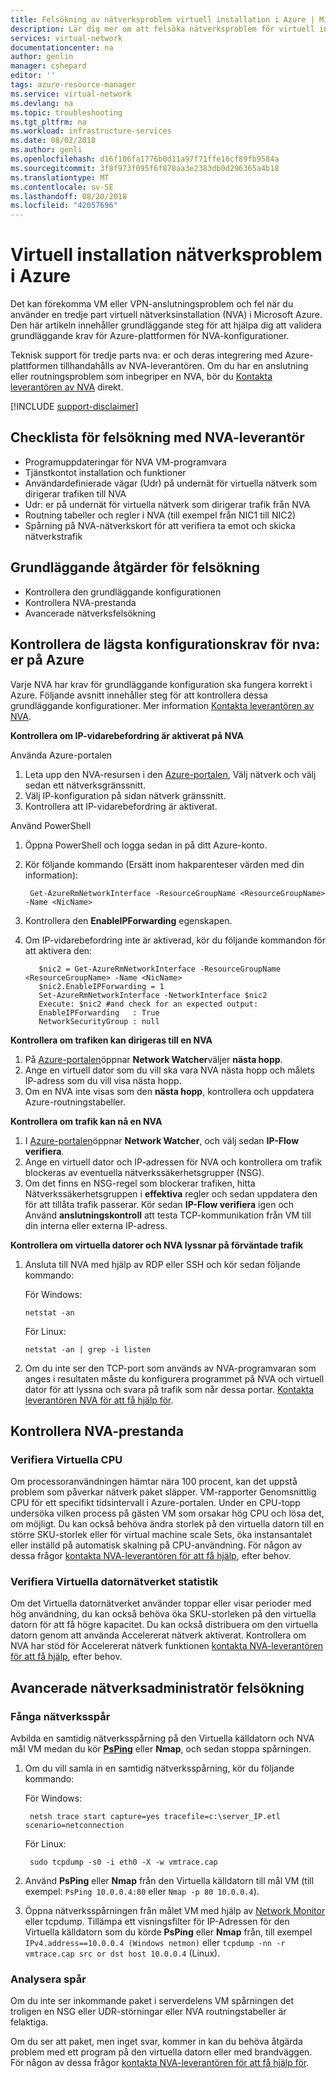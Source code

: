 ```yaml
---
title: Felsökning av nätverksproblem virtuell installation i Azure | Microsoft Docs
description: Lär dig mer om att felsöka nätverksproblem för virtuell installation i Azure.
services: virtual-network
documentationcenter: na
author: genlin
manager: cshepard
editor: ''
tags: azure-resource-manager
ms.service: virtual-network
ms.devlang: na
ms.topic: troubleshooting
ms.tgt_pltfrm: na
ms.workload: infrastructure-services
ms.date: 08/02/2018
ms.author: genli
ms.openlocfilehash: d16f106fa1776b0d11a97f71ffe16cf89fb9584a
ms.sourcegitcommit: 3f8f973f095f6f878aa3e2383db0d296365a4b18
ms.translationtype: MT
ms.contentlocale: sv-SE
ms.lasthandoff: 08/20/2018
ms.locfileid: "42057696"
---
```

#  <a name="network-virtual-appliance-issues-in-azure"></a>Virtuell installation nätverksproblem i Azure

Det kan förekomma VM eller VPN-anslutningsproblem och fel när du använder en tredje part virtuell nätverksinstallation (NVA) i Microsoft Azure. Den här artikeln innehåller grundläggande steg för att hjälpa dig att validera grundläggande krav för Azure-plattformen för NVA-konfigurationer.

Teknisk support för tredje parts nva: er och deras integrering med Azure-plattformen tillhandahålls av NVA-leverantören. Om du har en anslutning eller routningsproblem som inbegriper en NVA, bör du [Kontakta leverantören av NVA](https://support.microsoft.com/help/2984655/support-for-azure-market-place-for-virtual-machines) direkt.

[!INCLUDE [support-disclaimer](../../includes/support-disclaimer.md)]

## <a name="checklist-for-troubleshooting-with-nva-vendor"></a>Checklista för felsökning med NVA-leverantör

- Programuppdateringar för NVA VM-programvara
- Tjänstkontot installation och funktioner
- Användardefinierade vägar (Udr) på undernät för virtuella nätverk som dirigerar trafiken till NVA
- Udr: er på undernät för virtuella nätverk som dirigerar trafik från NVA
- Routning tabeller och regler i NVA (till exempel från NIC1 till NIC2)
- Spårning på NVA-nätverkskort för att verifiera ta emot och skicka nätverkstrafik

## <a name="basic-troubleshooting-steps"></a>Grundläggande åtgärder för felsökning

- Kontrollera den grundläggande konfigurationen
- Kontrollera NVA-prestanda
- Avancerade nätverksfelsökning

## <a name="check-the-minimum-configuration-requirements-for-nvas-on-azure"></a>Kontrollera de lägsta konfigurationskrav för nva: er på Azure

Varje NVA har krav för grundläggande konfiguration ska fungera korrekt i Azure. Följande avsnitt innehåller steg för att kontrollera dessa grundläggande konfigurationer. Mer information [Kontakta leverantören av NVA](https://support.microsoft.com/help/2984655/support-for-azure-market-place-for-virtual-machines).

**Kontrollera om IP-vidarebefordring är aktiverat på NVA**

Använda Azure-portalen

1.  Leta upp den NVA-resursen i den [Azure-portalen](https://portal.azure.com), Välj nätverk och välj sedan ett nätverksgränssnitt.
2.  Välj IP-konfiguration på sidan nätverk gränssnitt.
3.  Kontrollera att IP-vidarebefordring är aktiverat.

Använd PowerShell

1. Öppna PowerShell och logga sedan in på ditt Azure-konto.
2. Kör följande kommando (Ersätt inom hakparenteser värden med din information):

        Get-AzureRmNetworkInterface -ResourceGroupName <ResourceGroupName> -Name <NicName>  

3. Kontrollera den **EnableIPForwarding** egenskapen.
 
4. Om IP-vidarebefordring inte är aktiverad, kör du följande kommandon för att aktivera den:

          $nic2 = Get-AzureRmNetworkInterface -ResourceGroupName <ResourceGroupName> -Name <NicName>
          $nic2.EnableIPForwarding = 1
          Set-AzureRmNetworkInterface -NetworkInterface $nic2
          Execute: $nic2 #and check for an expected output:
          EnableIPForwarding   : True
          NetworkSecurityGroup : null

**Kontrollera om trafiken kan dirigeras till en NVA**

1. På [Azure-portalen](https://portal.azure.com)öppnar **Network Watcher**väljer **nästa hopp**.
2. Ange en virtuell dator som du vill ska vara NVA nästa hopp och målets IP-adress som du vill visa nästa hopp. 
3. Om en NVA inte visas som den **nästa hopp**, kontrollera och uppdatera Azure-routningstabeller.

**Kontrollera om trafik kan nå en NVA**

1.  I [Azure-portalen](https://portal.azure.com)öppnar **Network Watcher**, och välj sedan **IP-Flow verifiera**. 
2.  Ange en virtuell dator och IP-adressen för NVA och kontrollera om trafik blockeras av eventuella nätverkssäkerhetsgrupper (NSG).
3.  Om det finns en NSG-regel som blockerar trafiken, hitta Nätverkssäkerhetsgruppen i **effektiva** regler och sedan uppdatera den för att tillåta trafik passerar. Kör sedan **IP-Flow verifiera** igen och Använd **anslutningskontroll** att testa TCP-kommunikation från VM till din interna eller externa IP-adress.

**Kontrollera om virtuella datorer och NVA lyssnar på förväntade trafik**

1.  Ansluta till NVA med hjälp av RDP eller SSH och kör sedan följande kommando:

    För Windows:

        netstat -an

    För Linux:

        netstat -an | grep -i listen
2.  Om du inte ser den TCP-port som används av NVA-programvaran som anges i resultaten måste du konfigurera programmet på NVA och virtuell dator för att lyssna och svara på trafik som når dessa portar. [Kontakta leverantören NVA för att få hjälp för](https://support.microsoft.com/help/2984655/support-for-azure-market-place-for-virtual-machines).

## <a name="check-nva-performance"></a>Kontrollera NVA-prestanda

### <a name="validate-vm-cpu"></a>Verifiera Virtuella CPU

Om processoranvändningen hämtar nära 100 procent, kan det uppstå problem som påverkar nätverk paket släpper. VM-rapporter Genomsnittlig CPU för ett specifikt tidsintervall i Azure-portalen. Under en CPU-topp undersöka vilken process på gästen VM som orsakar hög CPU och lösa det, om möjligt. Du kan också behöva ändra storlek på den virtuella datorn till en större SKU-storlek eller för virtual machine scale Sets, öka instansantalet eller inställd på automatisk skalning på CPU-användning. För någon av dessa frågor [kontakta NVA-leverantören för att få hjälp](https://support.microsoft.com/help/2984655/support-for-azure-market-place-for-virtual-machines), efter behov.

### <a name="validate-vm-network-statistics"></a>Verifiera Virtuella datornätverket statistik 

Om det Virtuella datornätverket använder toppar eller visar perioder med hög användning, du kan också behöva öka SKU-storleken på den virtuella datorn för att få högre kapacitet. Du kan också distribuera om den virtuella datorn genom att använda Accelererat nätverk aktiverat. Kontrollera om NVA har stöd för Accelererat nätverk funktionen [kontakta NVA-leverantören för att få hjälp](https://support.microsoft.com/help/2984655/support-for-azure-market-place-for-virtual-machines), efter behov.

## <a name="advanced-network-administrator-troubleshooting"></a>Avancerade nätverksadministratör felsökning

### <a name="capture-network-trace"></a>Fånga nätverksspår
Avbilda en samtidig nätverksspårning på den Virtuella källdatorn och NVA mål VM medan du kör **[PsPing](https://docs.microsoft.com/sysinternals/downloads/psping)** eller **Nmap**, och sedan stoppa spårningen.

1. Om du vill samla in en samtidig nätverksspårning, kör du följande kommando:

    För Windows:

        netsh trace start capture=yes tracefile=c:\server_IP.etl scenario=netconnection

    För Linux:

        sudo tcpdump -s0 -i eth0 -X -w vmtrace.cap

2. Använd **PsPing** eller **Nmap** från den Virtuella källdatorn till mål VM (till exempel: `PsPing 10.0.0.4:80` eller `Nmap -p 80 10.0.0.4`).

3. Öppna nätverksspårningen från målet VM med hjälp av [Network Monitor](https://www.microsoft.com/download/details.aspx?id=4865) eller tcpdump. Tillämpa ett visningsfilter för IP-Adressen för den Virtuella källdatorn som du körde **PsPing** eller **Nmap** från, till exempel `IPv4.address==10.0.0.4 (Windows netmon)` eller `tcpdump -nn -r vmtrace.cap src or dst host 10.0.0.4` (Linux).

### <a name="analyze-traces"></a>Analysera spår

Om du inte ser inkommande paket i serverdelens VM spårningen det troligen en NSG eller UDR-störningar eller NVA routningstabeller är felaktiga.

Om du ser att paket, men inget svar, kommer in kan du behöva åtgärda problem med ett program på den virtuella datorn eller med brandväggen. För någon av dessa frågor [kontakta NVA-leverantören för att få hjälp för](https://support.microsoft.com/help/2984655/support-for-azure-market-place-for-virtual-machines).

